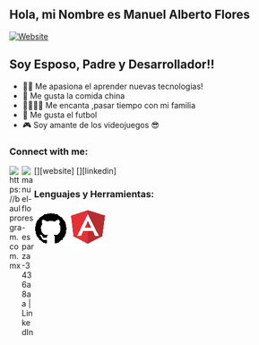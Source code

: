 
## Hola, mi Nombre es Manuel Alberto Flores

[![Website](https://img.shields.io/website?label=https://baulprogram.com.mx/&style=for-the-badge&url=https://baulprogram.com.mx/)](https://baulprogram.com.mx/)


## Soy Esposo, Padre y Desarrollador!!

- 👨‍💻 Me apasiona el aprender nuevas tecnologias!
- 🥡 Me gusta la comida china
- 👨‍👩‍👧‍👧 Me encanta ,pasar tiempo con mi familia
- 🥅 Me gusta el futbol
- 🎮 Soy amante de los videojuegos 😎


### Connect with me:
[<img align="left" alt="https://baulprogram.com.mx" width="22px" src="https://baulprogram.com.mx/iconic/open-iconic/master/svg/globe.svg" />][website]
[<img align="left" alt="manuel-flores-esparza-3436a8aa | LinkedIn" width="22px" src="https://cdn.jsdelivr.net/npm/simple-icons@v3/icons/linkedin.svg" />][linkedin]


### Lenguajes y Herramientas:
![Screenshot](github.png)
![Screenshot](angular.png)
